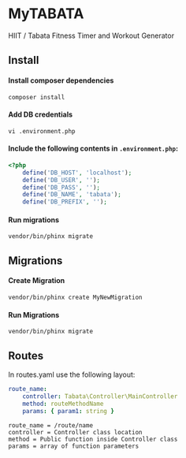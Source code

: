 # MyTABATA
HIIT / Tabata Fitness Timer and Workout Generator

## Install

#### Install composer dependencies

`composer install`

#### Add DB credentials

`vi .environment.php`

#### Include the following contents in `.environment.php`:

```php
<?php
    define('DB_HOST', 'localhost');
    define('DB_USER', '');
    define('DB_PASS', '');
    define('DB_NAME', 'tabata');
    define('DB_PREFIX', '');
```

#### Run migrations

`vendor/bin/phinx migrate`

## Migrations

#### Create Migration
`vendor/bin/phinx create MyNewMigration`

#### Run Migrations
`vendor/bin/phinx migrate`

## Routes
In routes.yaml use the following layout:
```yaml
route_name:
    controller: Tabata\Controller\MainController
    method: routeMethodName
    params: { param1: string }
```
```text
route_name = /route/name
controller = Controller class location
method = Public function inside Controller class
params = array of function parameters
```
